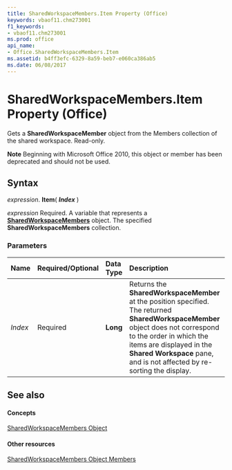 ```yaml
---
title: SharedWorkspaceMembers.Item Property (Office)
keywords: vbaof11.chm273001
f1_keywords:
- vbaof11.chm273001
ms.prod: office
api_name:
- Office.SharedWorkspaceMembers.Item
ms.assetid: b4ff3efc-6329-8a59-beb7-e060ca386ab5
ms.date: 06/08/2017
---
```



# SharedWorkspaceMembers.Item Property (Office)

Gets a  **SharedWorkspaceMember** object from the Members collection of the shared workspace. Read-only.


 **Note**  Beginning with Microsoft Office 2010, this object or member has been deprecated and should not be used.


## Syntax

 _expression_. **Item**( **_Index_** )

 _expression_ Required. A variable that represents a **[SharedWorkspaceMembers](sharedworkspacemembers-object-office.md)** object. The specified **SharedWorkspaceMembers** collection.


### Parameters



|**Name**|**Required/Optional**|**Data Type**|**Description**|
|:-----|:-----|:-----|:-----|
| _Index_|Required|**Long**|Returns the  **SharedWorkspaceMember** at the position specified. The returned **SharedWorkspaceMember** object does not correspond to the order in which the items are displayed in the **Shared Workspace** pane, and is not affected by re-sorting the display.|

## See also


#### Concepts


[SharedWorkspaceMembers Object](sharedworkspacemembers-object-office.md)
#### Other resources


[SharedWorkspaceMembers Object Members](sharedworkspacemembers-members-office.md)

